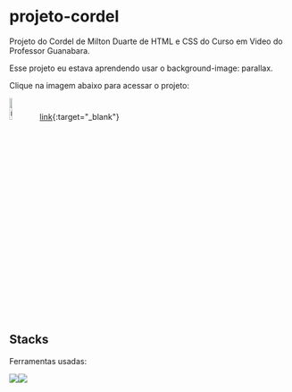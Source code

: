 # projeto-cordel

Projeto do Cordel de Milton Duarte de HTML e CSS do Curso em Video do Professor Guanabara.

Esse projeto eu estava aprendendo usar o background-image: parallax.

Clique na imagem abaixo para acessar o projeto:

<a href="https://mateussuricato.github.io/projeto-cordel/" target="_blank"><img style="width:10%" src="https://4.bp.blogspot.com/-4_ydeKvm6AE/Tkk5n4JqPOI/AAAAAAAAEIs/W05wSMkj5qs/s1600/imagem+cordel.jpg" alt="ícone pokedex"></a>
[link](https://mateussuricato.github.io/projeto-cordel/){:target="_blank"}



## Stacks
Ferramentas usadas:
<div style="display:flex">
<img src="https://img.icons8.com/color/48/000000/html-5--v2.png"/>
<img src="https://img.icons8.com/color/48/000000/css3.png"/>
